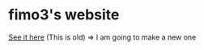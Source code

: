 # fimo3's website
[See it here](https://fimo3.github.io/About%20me.html)
(This is old)
=>
I am going to make a new one
